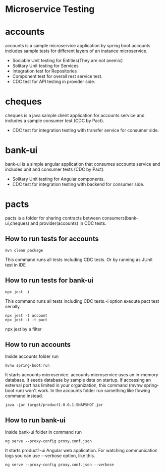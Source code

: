 # Microservice Testing

# accounts
accounts is a sample microservice application by spring boot
accounts includes sample tests for different layers of an instance microservice.
-  Sociable Unit testing for Entities(They are not anemic)
-  Solitary Unit testing for Services
-  Integration test for Repositories
-  Component test for overall rest service test.
-  CDC test for API testing in provider side.
# cheques
cheques is a java sample client application for accounts service and includes a sample consumer test (CDC by Pact).
-  CDC test for integration testing with transfer service for consumer side.
# bank-ui
bank-ui is a simple angular application that consumes accounts service and includes unit and consumer tests (CDC by Pact).
-  Solitary Unit testing for Angular components.
-  CDC test for integration testing with backend for consumer side. 

# pacts
pacts is a folder for sharing contracts between consumers(bank-ui,cheques) and provider(accounts) in CDC tests.

## How to run tests for accounts
 ```
mvn clean package 
```
This command runs all tests including CDC tests.
Or by running as JUnit test in IDE


## How to run tests for bank-ui
```
npx jest -i
```
This command runs all tests including CDC tests.-i option execute pact test serially.
```
npx jest -t account
npx jest -i -t pact
```
 npx jest by a filter 

## How to run accounts
Inside accounts folder run 
```
mvnw spring-boot:run

```
It starts accounts microservice.
accounts microservice uses an in-memory database.
It seeds database by sample data on startup.
If accessing an external port has limited in your organization, this command (mvnw spring-boot:run) won't work. In the accounts folder run something like flowing command instead.
```
java -jar target/product1-0.0.1-SNAPSHOT.jar

```
## How to run bank-ui

Inside bank-ui folder in command run
```
ng serve --proxy-config proxy.conf.json

```
It starts product1-ui Angular web application.
For watching communication logs you can use --verbose option,
like this.
```
ng serve --proxy-config proxy.conf.json --verbose

```

